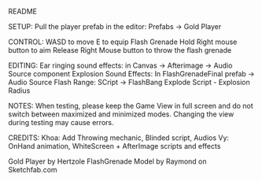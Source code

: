 README

SETUP:
Pull the player prefab in the editor: Prefabs -> Gold Player

CONTROL:
WASD to move
E to equip Flash Grenade
Hold Right mouse button to aim
Release Right Mouse button to throw the flash grenade

EDITING:
Ear ringing sound effects: in Canvas ->  Afterimage -> Audio Source component
Explosion Sound Effects: In FlashGrenadeFinal prefab -> Audio Source
Flash Range: SCript -> FlashBang Explode Script - Explosion Radius

NOTES:
When testing, please keep the Game View in full screen and do not switch between maximized and minimized modes. Changing the view during testing may cause errors.

CREDITS:
Khoa: Add Throwing mechanic, Blinded script, Audios
Vy: OnHand animation, WhiteScreen + AfterImage scripts and effects

Gold Player by Hertzole 
FlashGrenade Model by Raymond on Sketchfab.com